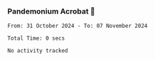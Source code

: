### Pandemonium Acrobat 🤸

<!--START_SECTION:waka-->

```all_time
From: 31 October 2024 - To: 07 November 2024

Total Time: 0 secs

No activity tracked
```

<!--END_SECTION:waka-->
